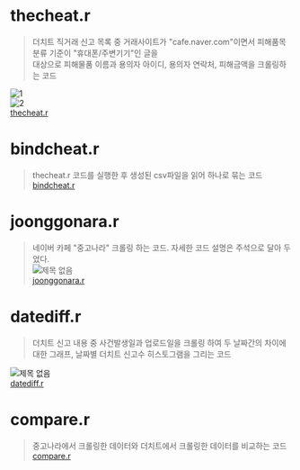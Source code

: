 # thecheat.r
> 더치트 직거래 신고 목록 중 거래사이트가 "cafe.naver.com"이면서 피해품목 분류 기준이 "휴대폰/주변기기"인 글을  
> 대상으로 피해물품 이름과 용의자 아이디, 용의자 연락처, 피해금액을 크롤링하는 코드  

![1](https://user-images.githubusercontent.com/49008642/59332331-ec111580-8d30-11e9-8625-dff7aa241dd4.png)  
![2](https://user-images.githubusercontent.com/49008642/59332317-e74c6180-8d30-11e9-964d-fc00e2b241fa.png)  
[thecheat.r](https://github.com/thgus1663/R_joonggonara_crawling/blob/master/r%20code/thecheat.r)  

# bindcheat.r
> thecheat.r 코드를 실행한 후 생성된 csv파일을 읽어 하나로 묶는 코드  
[bindcheat.r](https://github.com/thgus1663/R_joonggonara_crawling/blob/master/r%20code/bindcheat.r)  

# joonggonara.r
> 네이버 카페 "중고나라" 크롤링 하는 코드. 자세한 코드 설명은 주석으로 달아 두었다.  
![제목 없음](https://user-images.githubusercontent.com/49008642/59344012-13bfa800-8d48-11e9-98e2-a1461907010f.png)  
[joonggonara.r](https://github.com/thgus1663/R_joonggonara_crawling/blob/master/r%20code/joonggonara.r)  


# datediff.r
> 더치트 신고 내용 중 사건발생일과 업로드일을 크롤링 하여 두 날짜간의 차이에 대한 그래프, 날짜별 더치트 신고수 히스토그램을 그리는 코드  

![제목 없음](https://user-images.githubusercontent.com/49008642/59343700-651b6780-8d47-11e9-825f-c6fe770c9a3f.png)  
[datediff.r](https://github.com/thgus1663/R_joonggonara_crawling/blob/master/r%20code/datediff.r)  

# compare.r
> 중고나라에서 크롤링한 데이터와 더치트에서 크롤링한 데이터를 비교하는 코드  
[compare.r](https://github.com/thgus1663/R_joonggonara_crawling/blob/master/r%20code/compare.r)  
